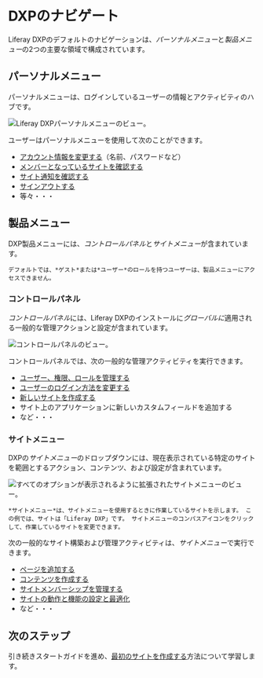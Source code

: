 # DXPのナビゲート

Liferay DXPのデフォルトのナビゲーションは、*パーソナルメニュー*と*製品メニュー*の2つの主要な領域で構成されています。

## パーソナルメニュー

パーソナルメニューは、ログインしているユーザーの情報とアクティビティのハブです。

![Liferay DXPパーソナルメニューのビュー。](./navigating-dxp/images/01.png)

ユーザーはパーソナルメニューを使用して次のことができます。

  - [アカウント情報を変更する](./introduction-to-the-admin-account.md#changing-account-information)（名前、パスワードなど）
  - [メンバーとなっているサイトを確認する](../site-building/building-sites/adding-members-to-sites.md)
  - [サイト通知を確認する](../collaboration-and-social/notifications-and-requests/user-guide/managing-notifications-and-requests.md)
  - [サインアウトする](./introduction-to-the-admin-account.md#signing-out)
  - 等々・・・

## 製品メニュー

DXP製品メニューには、*コントロールパネル*と*サイトメニュー*が含まれています。

```{note}
デフォルトでは、*ゲスト*または*ユーザー*のロールを持つユーザーは、製品メニューにアクセスできません。
```

### コントロールパネル

*コントロールパネル*には、Liferay DXPのインストールに*グローバルに*適用される一般的な管理アクションと設定が含まれています。

![コントロールパネルのビュー。](./navigating-dxp/images/02.png)

コントロールパネルでは、次の一般的な管理アクティビティを実行できます。

  - [ユーザー、権限、ロールを管理する](../users-and-permissions/users/adding-and-managing-users.md)
  - [ユーザーのログイン方法を変更する](../installation-and-upgrades/securing-liferay/authentication-basics.md)
  - [新しいサイトを作成する](../site-building/building-sites/adding-a-site.md)
  - サイト上のアプリケーションに新しいカスタムフィールドを追加する
  - など・・・

### サイトメニュー

DXPの*サイトメニュー*のドロップダウンには、現在表示されている特定のサイトを範囲とするアクション、コンテンツ、および設定が含まれています。

![すべてのオプションが表示されるように拡張されたサイトメニューのビュー。](./navigating-dxp/images/03.png)

```{note}
*サイトメニュー*は、サイトメニューを使用するときに作業しているサイトを示します。 この例では、サイトは「Liferay DXP」です。 サイトメニューのコンパスアイコンをクリックして、作業しているサイトを変更できます。
```

次の一般的なサイト構築および管理アクティビティは、*サイトメニュー*で実行できます。

  - [ページを追加する](../site-building/creating-pages/adding-pages/adding-a-page-to-a-site.md)
  - [コンテンツを作成する](../content-authoring-and-management/README.md)
  - [サイトメンバーシップを管理する](../site-building/building-sites/adding-members-to-sites.md)
  - [サイトの動作と機能の設定と最適化](../site-building/optimizing-sites/README.rst)
  - など・・・

## 次のステップ

引き続きスタートガイドを進め、[最初のサイトを作成する](./creating-your-first-site.md)方法について学習します。
